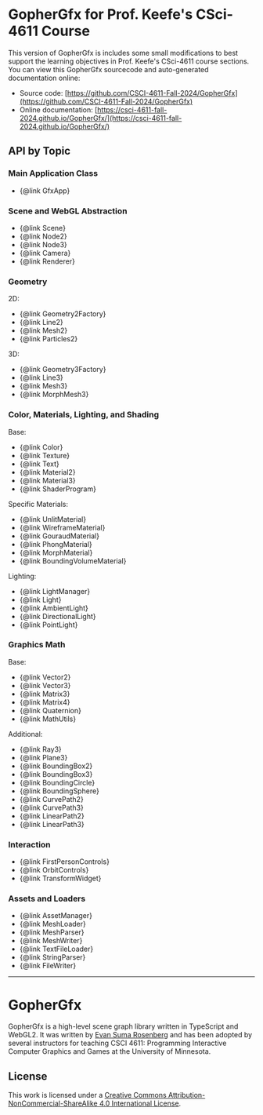 # GopherGfx for Prof. Keefe's CSci-4611 Course 
This version of GopherGfx is includes some small modifications to best support the learning objectives in Prof. Keefe's CSci-4611 course sections.  You can view this GopherGfx sourcecode and auto-generated documentation online:

* Source code: [https://github.com/CSCI-4611-Fall-2024/GopherGfx](https://github.com/CSCI-4611-Fall-2024/GopherGfx)
* Online documentation: [https://csci-4611-fall-2024.github.io/GopherGfx/](https://csci-4611-fall-2024.github.io/GopherGfx/)


## API by Topic

### Main Application Class
* {@link GfxApp}

### Scene and WebGL Abstraction
* {@link Scene}
* {@link Node2}
* {@link Node3}
* {@link Camera}
* {@link Renderer}

### Geometry
2D:
* {@link Geometry2Factory}
* {@link Line2}
* {@link Mesh2}
* {@link Particles2}

3D:
* {@link Geometry3Factory}
* {@link Line3}
* {@link Mesh3}
* {@link MorphMesh3}

### Color, Materials, Lighting, and Shading
Base:
* {@link Color}
* {@link Texture}
* {@link Text}
* {@link Material2}
* {@link Material3}
* {@link ShaderProgram}

Specific Materials:
* {@link UnlitMaterial}
* {@link WireframeMaterial}
* {@link GouraudMaterial}
* {@link PhongMaterial}
* {@link MorphMaterial}
* {@link BoundingVolumeMaterial}

Lighting:
* {@link LightManager}
* {@link Light}
* {@link AmbientLight}
* {@link DirectionalLight}
* {@link PointLight}

### Graphics Math
Base:
* {@link Vector2}
* {@link Vector3}
* {@link Matrix3}
* {@link Matrix4}
* {@link Quaternion}
* {@link MathUtils}

Additional:
* {@link Ray3}
* {@link Plane3}
* {@link BoundingBox2}
* {@link BoundingBox3}
* {@link BoundingCircle}
* {@link BoundingSphere}
* {@link CurvePath2}
* {@link CurvePath3}
* {@link LinearPath2}
* {@link LinearPath3}

### Interaction
* {@link FirstPersonControls}
* {@link OrbitControls}
* {@link TransformWidget}

### Assets and Loaders
* {@link AssetManager}
* {@link MeshLoader}
* {@link MeshParser}
* {@link MeshWriter}
* {@link TextFileLoader}
* {@link StringParser}
* {@link FileWriter}


---
# GopherGfx

GopherGfx is a high-level scene graph library written in TypeScript and WebGL2.  It was written by [Evan Suma Rosenberg](https://illusioneering.cs.umn.edu/) and has been adopted by several instructors for teaching CSCI 4611: Programming Interactive Computer Graphics and Games at the University of Minnesota.

## License

This work is licensed under a [Creative Commons Attribution-NonCommercial-ShareAlike 4.0 International License](http://creativecommons.org/licenses/by-nc-sa/4.0/).
